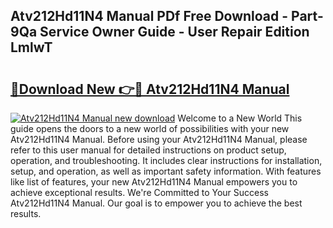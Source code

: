 ## Atv212Hd11N4 Manual PDf Free Download - Part-9Qa Service Owner Guide - User Repair Edition LmlwT

# <h2><a href="http://bc11319.oget.top/?id=Atv212Hd11N4+Manual">🔗Download New 👉🔴 Atv212Hd11N4 Manual</a></h2>

[![Atv212Hd11N4 Manual new download](https://i.imgur.com/5g1atiW.png)](http://bc11319.oget.top/?id=Atv212Hd11N4+Manual)
Welcome to a New World This guide opens the doors to a new world of possibilities with your new Atv212Hd11N4 Manual. Before using your Atv212Hd11N4 Manual, please refer to this user manual for detailed instructions on product setup, operation, and troubleshooting. It includes clear instructions for installation, setup, and operation, as well as important safety information. With features like list of features, your new Atv212Hd11N4 Manual empowers you to achieve exceptional results. We're Committed to Your Success Atv212Hd11N4 Manual. Our goal is to empower you to achieve the best results.
